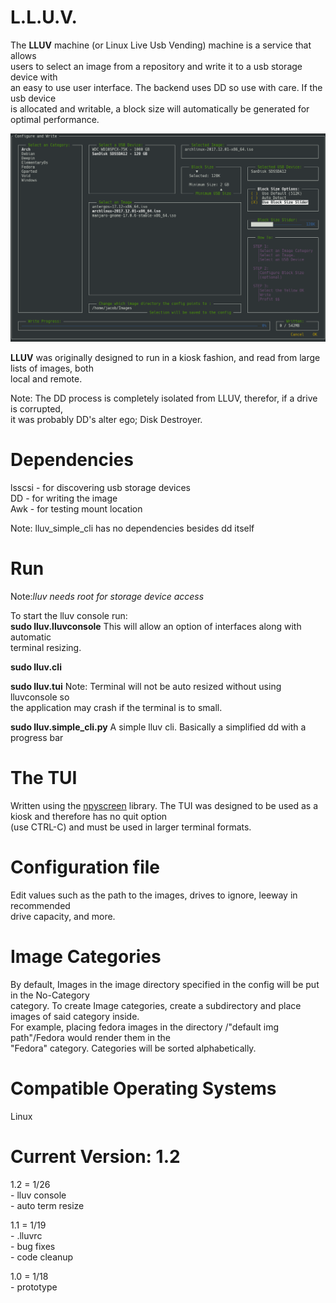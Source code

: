 # L.L.U.V.
The **LLUV** machine (or Linux Live Usb Vending) machine is a service that allows <br />
users to select an image from a repository and write it to a usb storage device with <br />
an easy to use user interface. The backend uses DD so use with care. If the usb device <br />
is allocated and writable, a block size will automatically be generated for  <br />
optimal performance.

![Demo](lluv_demo.png)<br />

**LLUV** was originally designed to run in a kiosk fashion, and read from large lists of images, both <br />
local and remote.<br />

Note: The DD process is completely isolated from LLUV, therefor, if a drive is corrupted, <br />
it was probably DD's alter ego; Disk Destroyer.

# Dependencies
lsscsi - for discovering usb storage devices <br />
DD - for writing the image <br />
Awk - for testing mount location <br />

Note: lluv_simple_cli has no dependencies besides dd itself

# Run
Note:_lluv needs root for storage device access_ <br />

To start the lluv console run:<br />
**sudo lluv.lluvconsole**  This will allow an option of interfaces along with automatic<br />
terminal resizing. <br />

**sudo lluv.cli**  <br />

**sudo lluv.tui** Note: Terminal will not be auto resized without using lluvconsole so<br />
the application may crash if the terminal is to small.<br />

**sudo lluv.simple_cli.py** A simple lluv cli. Basically a simplified dd with a progress bar <br />

# The TUI
Written using the [npyscreen](https://github.com/pfalcon-mirrors/npyscreen "npyscreen") library.
The TUI was designed to be used as a kiosk and therefore has no quit option <br />
(use CTRL-C) and must be used in larger terminal formats.

# Configuration file
Edit values such as the path to the images, drives to ignore, leeway in recommended <br />
drive capacity, and more.

# Image Categories
By default, Images in the image directory specified in the config will be put in the No-Category <br />
category. To create Image categories, create a subdirectory and place images of said category inside. <br />
For example, placing fedora images in the directory /"default img path"/Fedora would render them in the <br />
"Fedora" category. Categories will be sorted alphabetically.

# Compatible Operating Systems
Linux

# Current Version: 1.2
1.2 = 1/26<br />
    - lluv console <br />
    - auto term resize <br />

1.1 = 1/19<br />
    - .lluvrc<br />
    - bug fixes<br />
    - code cleanup<br />

1.0 = 1/18<br />
    - prototype<br />
